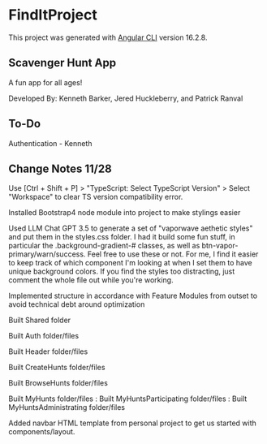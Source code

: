 # FindItProject

This project was generated with [Angular CLI](https://github.com/angular/angular-cli) version 16.2.8.

## Scavenger Hunt App 

A fun app for all ages!

Developed By:
  Kenneth Barker, Jered Huckleberry, and Patrick Ranval

## To-Do

Authentication - Kenneth

## Change Notes 11/28

Use [Ctrl + Shift + P] > "TypeScript: Select TypeScript Version" > Select "Workspace" to clear TS version compatibility error.

Installed Bootstrap4 node module into project to make stylings easier

Used LLM Chat GPT 3.5 to generate a set of "vaporwave aethetic styles" and put them in the styles.css folder. I had it build some fun stuff, in particular the .background-gradient-# classes, as well as btn-vapor-primary/warn/success. Feel free to use these or not. For me, I find it easier to keep track of which component I'm looking at when I set them to have unique background colors. If you find the styles too distracting, just comment the whole file out while you're working.

Implemented structure in accordance with Feature Modules from outset to avoid technical debt around optimization

Built Shared folder

Built Auth folder/files

Built Header folder/files

Built CreateHunts folder/files

Built BrowseHunts folder/files

Built MyHunts folder/files
: Built MyHuntsParticipating folder/files
: Built MyHuntsAdministrating folder/files

Added navbar HTML template from personal project to get us started with components/layout.
